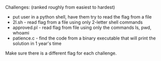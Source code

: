 Challenges: (ranked roughly from easiest to hardest)
 -  put user in a python shell, have them try to read the flag from a file
 -  2l.sh - read flag from a file using only 2-letter shell commands
 -  approved.pl - read flag from file using only the commands ls, pwd, whoami
 -  patience.c - find the code from a binary executable that will print the solution in 1 year's time

Make sure there is a different flag for each challenge.
